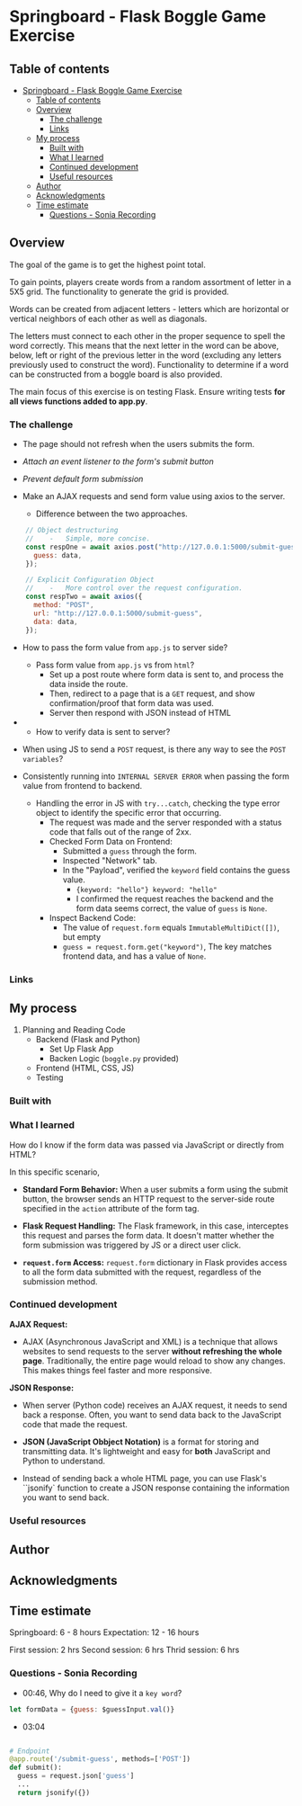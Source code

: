 # Springboard - Flask Boggle Game Exercise

## Table of contents

- [Springboard - Flask Boggle Game Exercise](#springboard---flask-boggle-game-exercise)
  - [Table of contents](#table-of-contents)
  - [Overview](#overview)
    - [The challenge](#the-challenge)
    - [Links](#links)
  - [My process](#my-process)
    - [Built with](#built-with)
    - [What I learned](#what-i-learned)
    - [Continued development](#continued-development)
    - [Useful resources](#useful-resources)
  - [Author](#author)
  - [Acknowledgments](#acknowledgments)
  - [Time estimate](#time-estimate)
    - [Questions - Sonia Recording](#questions---sonia-recording)

## Overview

The goal of the game is to get the highest point total. 

To gain points, players create words from a random assortment of letter in a 5X5 grid. The functionality to generate the grid is provided.  

Words can be created from adjacent letters - letters which are horizontal or vertical neighbors of each other as well as diagonals. 

The letters must connect to each other in the proper sequence to spell the word correctly. This means that the next letter in the word can be above, below, left or right of the previous letter in the word (excluding any letters previously used to construct the word). Functionality to determine if a word can be constructed from a boggle board is also provided. 

The main focus of this exercise is on testing Flask. Ensure writing tests **for all views functions added to app.py**.

### The challenge

-   The page should not refresh when the users submits the form.
  - *Attach an event listener to the form's submit button* 
  - *Prevent default form submission*

-   Make an AJAX requests and send form value using axios to the server. 
    -   Difference between the two approaches.
```js
    // Object destructuring 
    //    -   Simple, more concise.
    const respOne = await axios.post("http://127.0.0.1:5000/submit-guess", {
      guess: data,
    });
```
```js
    // Explicit Configuration Object
    //    -   More control over the request configuration.
    const respTwo = await axios({
      method: "POST",
      url: "http://127.0.0.1:5000/submit-guess",
      data: data,
    });
```

-   How to pass the form value from `app.js` to server side?
    -   Pass form value from `app.js` vs from `html`?
        -   Set up a post route where form data is sent to, and process the data inside the route.
        -   Then, redirect to a page that is a `GET` request, and show confirmation/proof that form data was used.
        -   Server then respond with JSON instead of HTML
- 
    -   How to verify data is sent to server?

-   When using JS to send a `POST` request, is there any way to see the `POST variables`?
  
-   Consistently running into `INTERNAL SERVER ERROR` when passing the form value from frontend to backend. 
    -    Handling the error in JS with `try...catch`, checking the type error object to identify the specific error that occurring. 
         -    The request was made and the server responded with a status code that falls out of the range of 2xx.
         -    Checked Form Data on Frontend:
              -    Submitted a `guess` through the form.
              -    Inspected "Network" tab.
              -    In the "Payload", verified the `keyword` field contains the guess value.
                   -    `{keyword: "hello"} keyword: "hello"`
                   -    I confirmed the request reaches the backend and the form data seems correct, the value of `guess` is `None`.
         -    Inspect Backend Code:
              -    The value of `request.form` equals `ImmutableMultiDict([])`, but empty
              -    `guess = request.form.get("keyword")`,  The key matches frontend data, and has a value of `None`.

  

### Links

## My process

1.  Planning and Reading Code
    -   Backend (Flask and Python)
        -   Set Up Flask App
        -   Backen Logic (`boggle.py` provided)
    -   Frontend (HTML, CSS, JS)
    -   Testing

### Built with

### What I learned

How do I know if the form data was passed via JavaScript or directly from HTML?

In this specific scenario, 

- **Standard Form Behavior:** When a user submits a form using the submit button, the browser sends an HTTP request to the server-side route specified in the `action` attribute of the form tag. 

- **Flask Request Handling:** The Flask framework, in this case, interceptes this request and parses the form data. It doesn't matter whether the form submission was triggered by JS or a direct user click. 

- **`request.form` Access:** `request.form` dictionary in Flask provides access to all the form data submitted with the request, regardless of the submission method. 

### Continued development

**AJAX Request:**

- AJAX (Asynchronous JavaScript and XML) is a technique that allows websites to send requests to the server **without refreshing the whole page**. Traditionally, the entire page would reload to show any changes. This makes things feel faster and more responsive. 

**JSON Response:**

- When server (Python code) receives an AJAX request, it needs to send back a response. Often, you want to send data back to the JavaScript code that made the request. 

- **JSON (JavaScript Obbject Notation)** is a format for storing and transmitting data. It's lightweight and easy for **both** JavaScript and Python to understand.

- Instead of sending back a whole HTML page, you can use Flask's ``jsonify` function to create a JSON response containing the information you want to send back. 

### Useful resources

## Author

## Acknowledgments

## Time estimate 

Springboard: 6 - 8 hours
Expectation: 12 - 16 hours

First session: 2 hrs 
Second session: 6 hrs
Thrid session: 6 hrs

### Questions - Sonia Recording 

- 00:46, Why do I need to give it a `key word`?
  
```js
let formData = {guess: $guessInput.val()}
```

- 03:04
  
```python

# Endpoint
@app.route('/submit-guess', methods=['POST'])
def submit():
  guess = request.json['guess']
  ...
  return jsonify({})

```